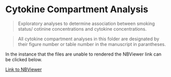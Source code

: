 # Cytokine Compartment Analysis
> Exploratory analyses to determine association between smoking status/ cotinine concentrations and cytokine concentrations.

> All cytokine compartment analyses in this folder are designated by their figure number or table number in the manuscript in parantheses.

In the instance that the files are unable to rendered the NBViewer link can be clicked below. 

[Link to NBViewer](https://nbviewer.jupyter.org/github/Ragerlab/Cytokine_Compartment/tree/main/)
